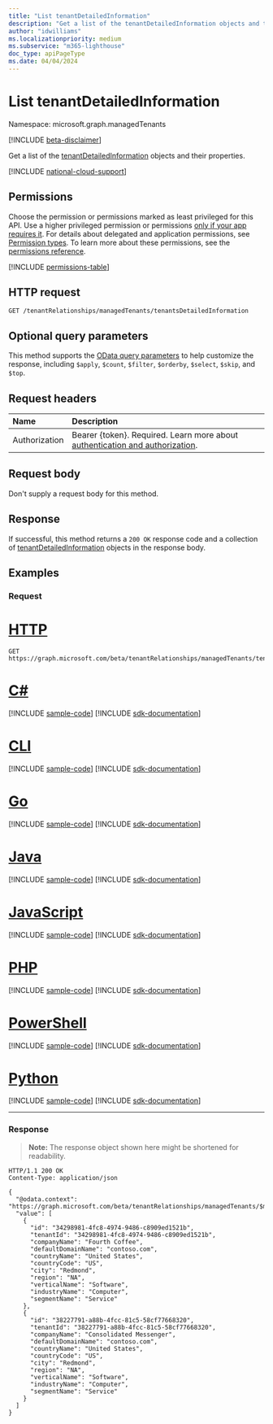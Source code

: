 ```yaml
---
title: "List tenantDetailedInformation"
description: "Get a list of the tenantDetailedInformation objects and their properties."
author: "idwilliams"
ms.localizationpriority: medium
ms.subservice: "m365-lighthouse"
doc_type: apiPageType
ms.date: 04/04/2024
---
```


# List tenantDetailedInformation
Namespace: microsoft.graph.managedTenants

[!INCLUDE [beta-disclaimer](../../includes/beta-disclaimer.md)]

Get a list of the [tenantDetailedInformation](../resources/managedtenants-tenantdetailedinformation.md) objects and their properties.

[!INCLUDE [national-cloud-support](../../includes/global-only.md)]

## Permissions
Choose the permission or permissions marked as least privileged for this API. Use a higher privileged permission or permissions [only if your app requires it](/graph/permissions-overview#best-practices-for-using-microsoft-graph-permissions). For details about delegated and application permissions, see [Permission types](/graph/permissions-overview#permission-types). To learn more about these permissions, see the [permissions reference](/graph/permissions-reference).

<!-- { "blockType": "permissions", "name": "managedtenants_managedtenant_list_tenantsdetailedinformation" } -->
[!INCLUDE [permissions-table](../includes/permissions/managedtenants-managedtenant-list-tenantsdetailedinformation-permissions.md)]

## HTTP request

<!-- {
  "blockType": "ignored"
}
-->
``` http
GET /tenantRelationships/managedTenants/tenantsDetailedInformation
```

## Optional query parameters
This method supports the [OData query parameters](/graph/query-parameters) to help customize the response, including `$apply`, `$count`, `$filter`, `$orderby`, `$select`, `$skip`, and `$top`.

## Request headers
|Name|Description|
|:---|:---|
|Authorization|Bearer {token}. Required. Learn more about [authentication and authorization](/graph/auth/auth-concepts).|

## Request body
Don't supply a request body for this method.

## Response

If successful, this method returns a `200 OK` response code and a collection of [tenantDetailedInformation](../resources/managedtenants-tenantdetailedinformation.md) objects in the response body.

## Examples

### Request

# [HTTP](#tab/http)
<!-- {
  "blockType": "request",
  "name": "list_tenantdetailedinformation"
}
-->
``` http
GET https://graph.microsoft.com/beta/tenantRelationships/managedTenants/tenantsDetailedInformation
```

# [C#](#tab/csharp)
[!INCLUDE [sample-code](../includes/snippets/csharp/list-tenantdetailedinformation-csharp-snippets.md)]
[!INCLUDE [sdk-documentation](../includes/snippets/snippets-sdk-documentation-link.md)]

# [CLI](#tab/cli)
[!INCLUDE [sample-code](../includes/snippets/cli/list-tenantdetailedinformation-cli-snippets.md)]
[!INCLUDE [sdk-documentation](../includes/snippets/snippets-sdk-documentation-link.md)]

# [Go](#tab/go)
[!INCLUDE [sample-code](../includes/snippets/go/list-tenantdetailedinformation-go-snippets.md)]
[!INCLUDE [sdk-documentation](../includes/snippets/snippets-sdk-documentation-link.md)]

# [Java](#tab/java)
[!INCLUDE [sample-code](../includes/snippets/java/list-tenantdetailedinformation-java-snippets.md)]
[!INCLUDE [sdk-documentation](../includes/snippets/snippets-sdk-documentation-link.md)]

# [JavaScript](#tab/javascript)
[!INCLUDE [sample-code](../includes/snippets/javascript/list-tenantdetailedinformation-javascript-snippets.md)]
[!INCLUDE [sdk-documentation](../includes/snippets/snippets-sdk-documentation-link.md)]

# [PHP](#tab/php)
[!INCLUDE [sample-code](../includes/snippets/php/list-tenantdetailedinformation-php-snippets.md)]
[!INCLUDE [sdk-documentation](../includes/snippets/snippets-sdk-documentation-link.md)]

# [PowerShell](#tab/powershell)
[!INCLUDE [sample-code](../includes/snippets/powershell/list-tenantdetailedinformation-powershell-snippets.md)]
[!INCLUDE [sdk-documentation](../includes/snippets/snippets-sdk-documentation-link.md)]

# [Python](#tab/python)
[!INCLUDE [sample-code](../includes/snippets/python/list-tenantdetailedinformation-python-snippets.md)]
[!INCLUDE [sdk-documentation](../includes/snippets/snippets-sdk-documentation-link.md)]

---

### Response
>**Note:** The response object shown here might be shortened for readability.
<!-- {
  "blockType": "response",
  "truncated": true,
  "@odata.type": "Collection(microsoft.graph.managedTenants.tenantDetailedInformation)"
}
-->
``` http
HTTP/1.1 200 OK
Content-Type: application/json

{
  "@odata.context": "https://graph.microsoft.com/beta/tenantRelationships/managedTenants/$metadata#tenantDetailedInformation",
  "value": [
    {
      "id": "34298981-4fc8-4974-9486-c8909ed1521b",
      "tenantId": "34298981-4fc8-4974-9486-c8909ed1521b",
      "companyName": "Fourth Coffee",
      "defaultDomainName": "contoso.com",
      "countryName": "United States",
      "countryCode": "US",
      "city": "Redmond",
      "region": "NA",
      "verticalName": "Software",
      "industryName": "Computer",
      "segmentName": "Service"
    },
    {
      "id": "38227791-a88b-4fcc-81c5-58cf77668320",
      "tenantId": "38227791-a88b-4fcc-81c5-58cf77668320",
      "companyName": "Consolidated Messenger",
      "defaultDomainName": "contoso.com",
      "countryName": "United States",
      "countryCode": "US",
      "city": "Redmond",
      "region": "NA",
      "verticalName": "Software",
      "industryName": "Computer",
      "segmentName": "Service"
    }
  ]
}
```
